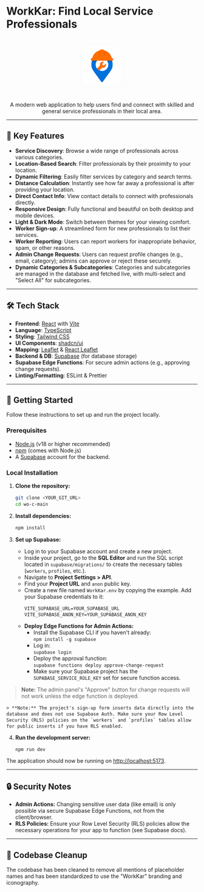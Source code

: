 # WorkKar: Find Local Service Professionals

<div align="center">
  <img src="public/WorkKar%20icon.png" alt="WorkKar Logo" width="150"/>
</div>

<p align="center">
  A modern web application to help users find and connect with skilled and general service professionals in their local area.
</p>

---

## 🌟 Key Features

-   **Service Discovery**: Browse a wide range of professionals across various categories.
-   **Location-Based Search**: Filter professionals by their proximity to your location.
-   **Dynamic Filtering**: Easily filter services by category and search terms.
-   **Distance Calculation**: Instantly see how far away a professional is after providing your location.
-   **Direct Contact Info**: View contact details to connect with professionals directly.
-   **Responsive Design**: Fully functional and beautiful on both desktop and mobile devices.
-   **Light & Dark Mode**: Switch between themes for your viewing comfort.
-   **Worker Sign-up**: A streamlined form for new professionals to list their services.
-   **Worker Reporting**: Users can report workers for inappropriate behavior, spam, or other reasons.
-   **Admin Change Requests**: Users can request profile changes (e.g., email, category); admins can approve or reject these securely.
-   **Dynamic Categories & Subcategories**: Categories and subcategories are managed in the database and fetched live, with multi-select and "Select All" for subcategories.

---

## 🛠️ Tech Stack

-   **Frontend**: [React](https://reactjs.org/) with [Vite](https://vitejs.dev/)
-   **Language**: [TypeScript](https://www.typescriptlang.org/)
-   **Styling**: [Tailwind CSS](https://tailwindcss.com/)
-   **UI Components**: [shadcn/ui](https://ui.shadcn.com/)
-   **Mapping**: [Leaflet](https://leafletjs.com/) & [React Leaflet](https://react-leaflet.js.org/)
-   **Backend & DB**: [Supabase](https.supabase.io/) (for database storage)
-   **Supabase Edge Functions**: For secure admin actions (e.g., approving change requests).
-   **Linting/Formatting**: ESLint & Prettier

---

## 🚀 Getting Started

Follow these instructions to set up and run the project locally.

### Prerequisites

-   [Node.js](https://nodejs.org/) (v18 or higher recommended)
-   [npm](https://www.npmjs.com/) (comes with Node.js)
-   A [Supabase](https://supabase.com/) account for the backend.

### Local Installation

1.  **Clone the repository:**
    ```sh
    git clone <YOUR_GIT_URL>
    cd wo-c-main
    ```

2.  **Install dependencies:**
    ```sh
    npm install
    ```

3.  **Set up Supabase:**
    -   Log in to your Supabase account and create a new project.
    -   Inside your project, go to the **SQL Editor** and run the SQL script located in `supabase/migrations/` to create the necessary tables (`workers`, `profiles`, etc.).
    -   Navigate to **Project Settings > API**.
    -   Find your **Project URL** and `anon` public key.
    -   Create a new file named `WorkKar.env` by copying the example. Add your Supabase credentials to it:
        ```
        VITE_SUPABASE_URL=YOUR_SUPABASE_URL
        VITE_SUPABASE_ANON_KEY=YOUR_SUPABASE_ANON_KEY
        ```
    -   **Deploy Edge Functions for Admin Actions:**
        -   Install the Supabase CLI if you haven't already:  
            `npm install -g supabase`
        -   Log in:  
            `supabase login`
        -   Deploy the approval function:  
            `supabase functions deploy approve-change-request`
        -   Make sure your Supabase project has the `SUPABASE_SERVICE_ROLE_KEY` set for secure function access.

> **Note:** The admin panel's "Approve" button for change requests will not work unless the edge function is deployed.

    > **Note:** The project's sign-up form inserts data directly into the database and does not use Supabase Auth. Make sure your Row Level Security (RLS) policies on the `workers` and `profiles` tables allow for public inserts if you have RLS enabled.

4.  **Run the development server:**
    ```sh
    npm run dev
    ```

The application should now be running on [http://localhost:5173](http://localhost:5173).

---

## 🔒 Security Notes

-   **Admin Actions:** Changing sensitive user data (like email) is only possible via secure Supabase Edge Functions, not from the client/browser.
-   **RLS Policies:** Ensure your Row Level Security (RLS) policies allow the necessary operations for your app to function (see Supabase docs).

---

## 🧹 Codebase Cleanup

The codebase has been cleaned to remove all mentions of placeholder names and has been standardized to use the "WorkKar" branding and iconography.
